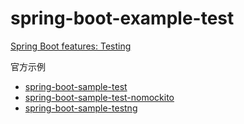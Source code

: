 # spring-boot-example-test

[Spring Boot features: Testing](https://docs.spring.io/spring-boot/3.5/reference/testing/index.html)


官方示例
- [spring-boot-sample-test](https://github.com/spring-projects/spring-boot/tree/2.1.x/spring-boot-samples/spring-boot-sample-test)
- [spring-boot-sample-test-nomockito](https://github.com/spring-projects/spring-boot/tree/2.1.x/spring-boot-samples/spring-boot-sample-test-nomockito)
- [spring-boot-sample-testng](https://github.com/spring-projects/spring-boot/tree/2.1.x/spring-boot-samples/spring-boot-sample-testng)
